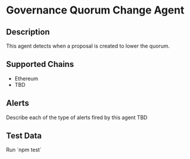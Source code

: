 # Governance Quorum Change Agent

## Description

This agent detects when a proposal is created to lower the quorum.


## Supported Chains

- Ethereum
- TBD

## Alerts

Describe each of the type of alerts fired by this agent
TBD


## Test Data

Run ´npm test´

